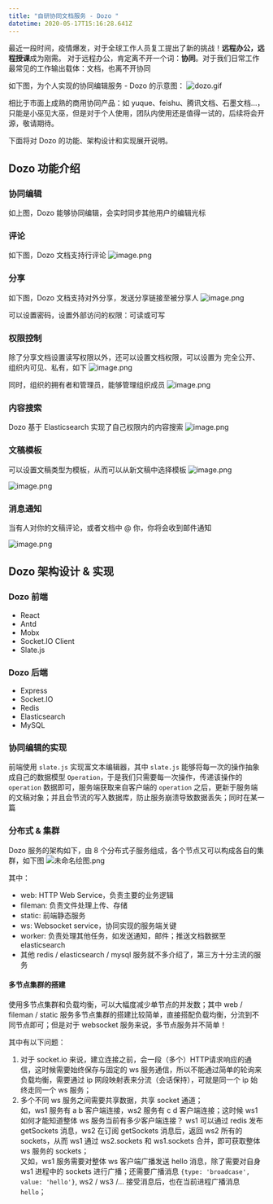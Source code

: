 ```yaml
---
title: "自研协同文档服务 - Dozo "
datetime: 2020-05-17T15:16:28.641Z
---
```



最近一段时间，疫情爆发，对于全球工作人员复工提出了新的挑战！**远程办公，远程授课**成为刚需。
对于远程办公，肯定离不开一个词：**协同**。对于我们日常工作最常见的工作输出载体：文档，也离不开协同

如下图，为个人实现的协同编辑服务 - Dozo 的示意图：
![dozo.gif](https://i.loli.net/2020/05/17/ypOQxwzKYXtHloE.gif)

相比于市面上成熟的商用协同产品：如 yuque、feishu、腾讯文档、石墨文档...，只能是小巫见大巫，但是对于个人使用，团队内使用还是值得一试的，后续将会开源，敬请期待。

下面将对 Dozo 的功能、架构设计和实现展开说明。

## Dozo 功能介绍

### 协同编辑
如上图，Dozo 能够协同编辑，会实时同步其他用户的编辑光标

### 评论
如下图，Dozo 文档支持行评论
![image.png](https://i.loli.net/2020/05/20/PeGhkHyu1zWpo8b.png)

### 分享
如下图，Dozo 文档支持对外分享，发送分享链接至被分享人
![image.png](https://i.loli.net/2020/05/20/jQErMP8evfynwKm.png)

可以设置密码，设置外部访问的权限：可读或可写

### 权限控制
除了分享文档设置读写权限以外，还可以设置文档权限，可以设置为 完全公开、组织内可见、私有，如下
![image.png](https://i.loli.net/2020/05/20/1zRK98CYQjxvmHb.png)

同时，组织的拥有者和管理员，能够管理组织成员
![image.png](https://i.loli.net/2020/05/20/jgDLZSnzvJ95xYa.png)

### 内容搜索
Dozo 基于 Elasticsearch 实现了自己权限内的内容搜索
![image.png](https://i.loli.net/2020/05/20/FytTm3NIJa5KcZw.png)

### 文稿模板
可以设置文稿类型为模板，从而可以从新文稿中选择模板
![image.png](https://i.loli.net/2020/05/20/LsA56fkSI4ytJgU.png)

![image.png](https://i.loli.net/2020/05/20/FGkby4IKRwLhaf5.png)

### 消息通知
当有人对你的文稿评论，或者文档中 @ 你，你将会收到邮件通知

![image.png](https://i.loli.net/2020/05/20/K7LbPip3ahlv9Vs.png)

## Dozo 架构设计 & 实现

### Dozo 前端
- React
- Antd
- Mobx
- Socket.IO Client
- Slate.js

### Dozo 后端

- Express
- Socket.IO
- Redis
- Elasticsearch
- MySQL

### 协同编辑的实现
前端使用 `slate.js` 实现富文本编辑器，其中 `slate.js` 能够将每一次的操作抽象成自己的数据模型 `Operation`，于是我们只需要每一次操作，传递该操作的 `operation` 数据即可，服务端获取来自客户端的 `operation` 之后，更新于服务端的文稿对象；并且会节流的写入数据库，防止服务崩溃导致数据丢失；同时在某一篇   

### 分布式 & 集群

Dozo 服务的架构如下，由 8 个分布式子服务组成，各个节点又可以构成各自的集群，如下图
![未命名绘图.png](https://i.loli.net/2020/05/20/GVq7U8R1Pb4wHhX.png)

其中：
- web: HTTP Web Service，负责主要的业务逻辑
- fileman: 负责文件处理上传、存储
- static: 前端静态服务
- ws: Websocket service，协同实现的服务端关键
- worker: 负责处理其他任务，如发送通知，邮件；推送文档数据至 elasticsearch
- 其他 redis / elasticsearch / mysql 服务就不多介绍了，第三方十分主流的服务

#### 多节点集群的搭建
使用多节点集群和负载均衡，可以大幅度减少单节点的并发数；其中 web / fileman / static 服务多节点集群的搭建比较简单，直接搭配负载均衡，分流到不同节点即可；但是对于 websocket 服务来说，多节点服务并不简单！

其中有以下问题：
1. 对于 socket.io 来说，建立连接之前，会一段（多个）HTTP请求响应的通信，这时候需要始终保存与固定的 ws 服务通信，所以不能通过简单的轮询来负载均衡，需要通过 ip 网段映射表来分流（会话保持），可就是同一个 ip 始终走同一个 ws 服务；
2. 多个不同 ws 服务之间需要共享数据，共享 socket 通道；  
   如，ws1 服务有 a b 客户端连接，ws2 服务有 c d 客户端连接；这时候 ws1 如何才能知道整体 ws 服务当前有多少客户端连接？  ws1 可以通过 redis 发布 getSockets 消息，ws2 在订阅 getSockets 消息后，返回 ws2 所有的 sockets，从而 ws1 通过 ws2.sockets 和 ws1.sockets 合并，即可获取整体 ws 服务的 sockets；  
   又如，ws1 服务需要对整体 ws 客户端广播发送 hello 消息，除了需要对自身 ws1 进程中的 sockets 进行广播；还需要广播消息 `{type: 'broadcase', value: 'hello'}`, ws2 / ws3 /... 接受消息后，也在当前进程广播消息 `hello`；
